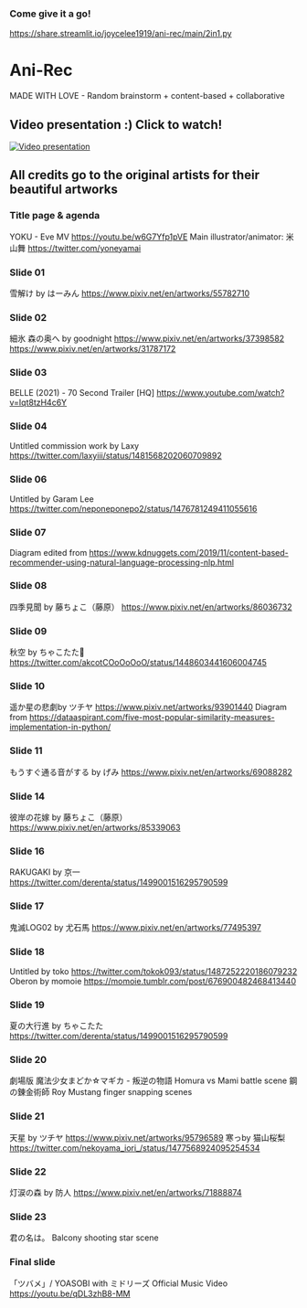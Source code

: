 ### Come give it a go!
https://share.streamlit.io/joycelee1919/ani-rec/main/2in1.py

# Ani-Rec
MADE WITH LOVE - Random brainstorm + content-based + collaborative

## Video presentation :) Click to watch!
[![Video presentation](https://img.youtube.com/vi/6X0qrKMVhVk/maxresdefault.jpg)](https://youtu.be/6X0qrKMVhVk)

## All credits go to the original artists for their beautiful artworks

### Title page & agenda
YOKU - Eve MV
https://youtu.be/w6G7Yfp1pVE
Main illustrator/animator: 米山舞 https://twitter.com/yoneyamai

### Slide 01
雪解け by はーみん
https://www.pixiv.net/en/artworks/55782710

### Slide 02
細氷
森の奥へ 
by goodnight
https://www.pixiv.net/en/artworks/37398582
https://www.pixiv.net/en/artworks/31787172

### Slide 03
BELLE (2021) - 70 Second Trailer [HQ]
https://www.youtube.com/watch?v=Iqt8tzH4c6Y

### Slide 04
Untitled commission work by Laxy
 https://twitter.com/laxyiii/status/1481568202060709892

### Slide 06
Untitled by Garam Lee
https://twitter.com/neponeponepo2/status/1476781249411055616

### Slide 07
Diagram edited from https://www.kdnuggets.com/2019/11/content-based-recommender-using-natural-language-processing-nlp.html

### Slide 08
四季見聞 by 藤ちょこ（藤原）
https://www.pixiv.net/en/artworks/86036732

### Slide 09
秋空 by ちゃこたた🐼
https://twitter.com/akcotCOoOoOoO/status/1448603441606004745

### Slide 10
遥か星の悲劇by ツチヤ
https://www.pixiv.net/artworks/93901440
Diagram from https://dataaspirant.com/five-most-popular-similarity-measures-implementation-in-python/

### Slide 11
もうすぐ通る音がする by げみ
https://www.pixiv.net/en/artworks/69088282

### Slide 14
彼岸の花嫁 by 藤ちょこ（藤原）
https://www.pixiv.net/en/artworks/85339063

### Slide 16
RAKUGAKI by 京一
https://twitter.com/derenta/status/1499001516295790599

### Slide 17
鬼滅LOG02 by 尤石馬
https://www.pixiv.net/en/artworks/77495397

### Slide 18
Untitled by toko
https://twitter.com/tokok093/status/1487252220186079232
Oberon by momoie
https://momoie.tumblr.com/post/676900482468413440

### Slide 19
夏の大行進 by ちゃこたた
https://twitter.com/derenta/status/1499001516295790599

### Slide 20
劇場版 魔法少女まどか☆マギカ - 叛逆の物語 Homura vs Mami battle scene
鋼の錬金術師 Roy Mustang finger snapping scenes

### Slide 21
天星 by ツチヤ
https://www.pixiv.net/artworks/95796589
寒っby 猫山桜梨
https://twitter.com/nekoyama_iori_/status/1477568924095254534

### Slide 22
灯涙の森 by 防人
https://www.pixiv.net/en/artworks/71888874

### Slide 23
君の名は。 Balcony shooting star scene

### Final slide
「ツバメ」/ YOASOBI with ミドリーズ Official Music Video
https://youtu.be/qDL3zhB8-MM

